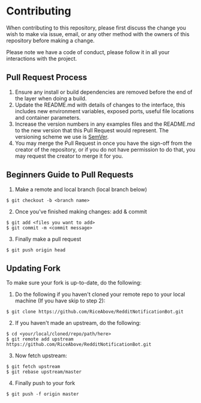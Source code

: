 # Contributing

When contributing to this repository, please first discuss the change you wish to make via issue,
email, or any other method with the owners of this repository before making a change. 

Please note we have a code of conduct, please follow it in all your interactions with the project.

## Pull Request Process

1. Ensure any install or build dependencies are removed before the end of the layer when doing a 
   build.
2. Update the README.md with details of changes to the interface, this includes new environment 
   variables, exposed ports, useful file locations and container parameters.
3. Increase the version numbers in any examples files and the README.md to the new version that this
   Pull Request would represent. The versioning scheme we use is [SemVer](http://semver.org/).
4. You may merge the Pull Request in once you have the sign-off from the creator of the repository, or if you 
   do not have permission to do that, you may request the creator to merge it for you.

## Beginners Guide to Pull Requests

1. Make a remote and local branch (local branch below)
```
$ git checkout -b <branch name>
```

2. Once you've finished making changes: add & commit
```
$ git add <files you want to add>
$ git commit -m <commit message>
```

3. Finally make a pull request
```
$ git push origin head
```

## Updating Fork
To make sure your fork is up-to-date, do the following:

1. Do the following if you haven't cloned your remote repo to your local machine (If you have skip to step 2):
```
$ git clone https://github.com/RiceAbove/RedditNotificationBot.git
```

2. If you haven't made an upstream, do the following:
```
$ cd <your/local/cloned/repo/path/here>
$ git remote add upstream https://github.com/RiceAbove/RedditNotificationBot.git
```

3. Now fetch upstream:
```
$ git fetch upstream
$ git rebase upstream/master
```

4. Finally push to your fork
```
$ git push -f origin master
```

